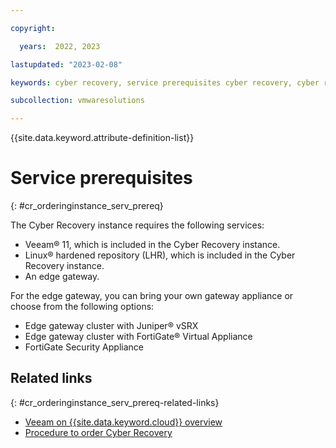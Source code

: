 ```yaml
---

copyright:

  years:  2022, 2023

lastupdated: "2023-02-08"

keywords: cyber recovery, service prerequisites cyber recovery, cyber recovery instance service prerequisites

subcollection: vmwaresolutions

---
```


{{site.data.keyword.attribute-definition-list}}

# Service prerequisites
{: #cr_orderinginstance_serv_prereq}

The Cyber Recovery instance requires the following services:

* Veeam® 11, which is included in the Cyber Recovery instance.
* Linux® hardened repository (LHR), which is included in the Cyber Recovery instance.
* An edge gateway.

For the edge gateway, you can bring your own gateway appliance or choose from the following options:

* Edge gateway cluster with Juniper® vSRX
* Edge gateway cluster with FortiGate® Virtual Appliance
* FortiGate Security Appliance

## Related links
{: #cr_orderinginstance_serv_prereq-related-links}

* [Veeam on {{site.data.keyword.cloud}} overview](/docs/vmwaresolutions?topic=vmwaresolutions-veeamvm_overview)
* [Procedure to order Cyber Recovery](/docs/vmwaresolutions?topic=vmwaresolutions-cr_orderinginstance-order-procedure)
